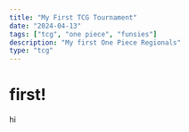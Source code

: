 ```yaml
---
title: "My First TCG Tournament"
date: "2024-04-13"
tags: ["tcg", "one piece", "funsies"]
description: "My first One Piece Regionals"
type: "tcg"
---
```


# first!
hi